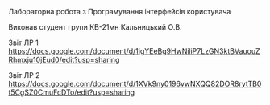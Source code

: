Лабораторна робота з Програмування інтерфейсів користувача

Виконав студент 
групи КВ-21мн 
Кальницький О.В. 

Звіт ЛР 1 https://docs.google.com/document/d/1igYEeBg9HwNiliP7LzGN3ktBVauouZRhmxju10jEud0/edit?usp=sharing

Звіт ЛР 2 https://docs.google.com/document/d/1XVk9ny0196vwNXQQ82DOR8rytTB0t5CgSZ0CmuFcDTo/edit?usp=sharing
